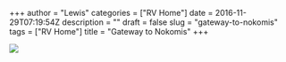 +++
author = "Lewis"
categories = ["RV Home"]
date = 2016-11-29T07:19:54Z
description = ""
draft = false
slug = "gateway-to-nokomis"
tags = ["RV Home"]
title = "Gateway to Nokomis"
+++


![](/images/2016/11/2016-11-28-Nokomis-gateway-small.jpg)

